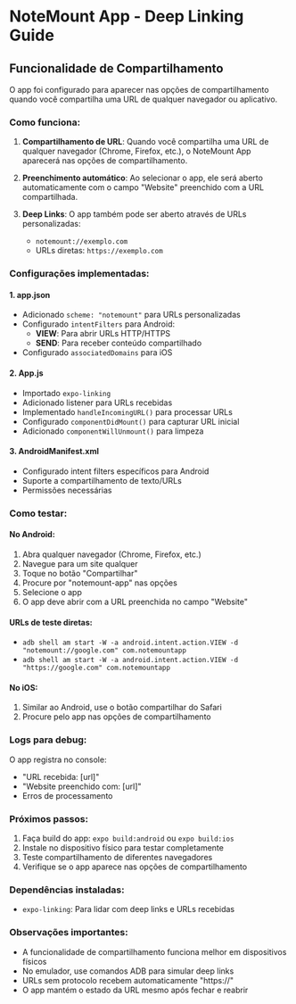# NoteMount App - Deep Linking Guide

## Funcionalidade de Compartilhamento

O app foi configurado para aparecer nas opções de compartilhamento quando você compartilha uma URL de qualquer navegador ou aplicativo.

### Como funciona:

1. **Compartilhamento de URL**: Quando você compartilha uma URL de qualquer navegador (Chrome, Firefox, etc.), o NoteMount App aparecerá nas opções de compartilhamento.

2. **Preenchimento automático**: Ao selecionar o app, ele será aberto automaticamente com o campo "Website" preenchido com a URL compartilhada.

3. **Deep Links**: O app também pode ser aberto através de URLs personalizadas:
   - `notemount://exemplo.com`
   - URLs diretas: `https://exemplo.com`

### Configurações implementadas:

#### 1. app.json
- Adicionado `scheme: "notemount"` para URLs personalizadas
- Configurado `intentFilters` para Android:
  - **VIEW**: Para abrir URLs HTTP/HTTPS
  - **SEND**: Para receber conteúdo compartilhado
- Configurado `associatedDomains` para iOS

#### 2. App.js
- Importado `expo-linking`
- Adicionado listener para URLs recebidas
- Implementado `handleIncomingURL()` para processar URLs
- Configurado `componentDidMount()` para capturar URL inicial
- Adicionado `componentWillUnmount()` para limpeza

#### 3. AndroidManifest.xml
- Configurado intent filters específicos para Android
- Suporte a compartilhamento de texto/URLs
- Permissões necessárias

### Como testar:

#### No Android:
1. Abra qualquer navegador (Chrome, Firefox, etc.)
2. Navegue para um site qualquer
3. Toque no botão "Compartilhar"
4. Procure por "notemount-app" nas opções
5. Selecione o app
6. O app deve abrir com a URL preenchida no campo "Website"

#### URLs de teste diretas:
- `adb shell am start -W -a android.intent.action.VIEW -d "notemount://google.com" com.notemountapp`
- `adb shell am start -W -a android.intent.action.VIEW -d "https://google.com" com.notemountapp`

#### No iOS:
1. Similar ao Android, use o botão compartilhar do Safari
2. Procure pelo app nas opções de compartilhamento

### Logs para debug:
O app registra no console:
- "URL recebida: [url]"
- "Website preenchido com: [url]"
- Erros de processamento

### Próximos passos:
1. Faça build do app: `expo build:android` ou `expo build:ios`
2. Instale no dispositivo físico para testar completamente
3. Teste compartilhamento de diferentes navegadores
4. Verifique se o app aparece nas opções de compartilhamento

### Dependências instaladas:
- `expo-linking`: Para lidar com deep links e URLs recebidas

### Observações importantes:
- A funcionalidade de compartilhamento funciona melhor em dispositivos físicos
- No emulador, use comandos ADB para simular deep links
- URLs sem protocolo recebem automaticamente "https://"
- O app mantém o estado da URL mesmo após fechar e reabrir
